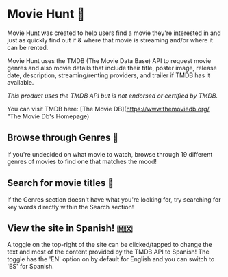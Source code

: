 # Movie Hunt 🍿

Movie Hunt was created to help users find a movie they're interested in and just as quickly find out if & where that movie is streaming and/or where it can be rented.

Movie Hunt uses the TMDB (The Movie Data Base) API to request movie genres and also movie details that include their title, poster image, release date, description, streaming/renting providers, and trailer if TMDB has it available.

_This product uses the TMDB API but is not endorsed or certified by TMDB._

You can visit TMDB here: [The Movie DB](https://www.themoviedb.org/ "The Movie Db's Homepage)

## Browse through Genres 🎥

If you're undecided on what movie to watch, browse through 19 different genres of movies to find one that matches the mood!

## Search for movie titles 🔎

If the Genres section doesn't have what you're looking for, try searching for key words directly within the Search section!

## View the site in Spanish! 🇲🇽

A toggle on the top-right of the site can be clicked/tapped to change the text and most of the content provided by the TMDB API to Spanish! The toggle has the 'EN' option on by default for English and you can switch to 'ES' for Spanish.
